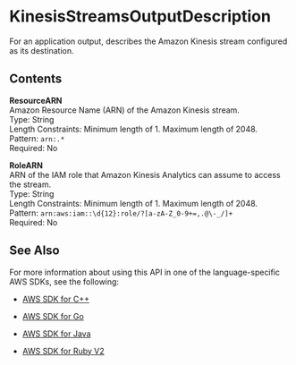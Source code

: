 # KinesisStreamsOutputDescription<a name="API_KinesisStreamsOutputDescription"></a>

 For an application output, describes the Amazon Kinesis stream configured as its destination\. 

## Contents<a name="API_KinesisStreamsOutputDescription_Contents"></a>

 **ResourceARN**   
Amazon Resource Name \(ARN\) of the Amazon Kinesis stream\.  
Type: String  
Length Constraints: Minimum length of 1\. Maximum length of 2048\.  
Pattern: `arn:.*`   
Required: No

 **RoleARN**   
ARN of the IAM role that Amazon Kinesis Analytics can assume to access the stream\.  
Type: String  
Length Constraints: Minimum length of 1\. Maximum length of 2048\.  
Pattern: `arn:aws:iam::\d{12}:role/?[a-zA-Z_0-9+=,.@\-_/]+`   
Required: No

## See Also<a name="API_KinesisStreamsOutputDescription_SeeAlso"></a>

For more information about using this API in one of the language\-specific AWS SDKs, see the following:

+  [AWS SDK for C\+\+](http://docs.aws.amazon.com/goto/SdkForCpp/kinesisanalytics-2015-08-14/KinesisStreamsOutputDescription) 

+  [AWS SDK for Go](http://docs.aws.amazon.com/goto/SdkForGoV1/kinesisanalytics-2015-08-14/KinesisStreamsOutputDescription) 

+  [AWS SDK for Java](http://docs.aws.amazon.com/goto/SdkForJava/kinesisanalytics-2015-08-14/KinesisStreamsOutputDescription) 

+  [AWS SDK for Ruby V2](http://docs.aws.amazon.com/goto/SdkForRubyV2/kinesisanalytics-2015-08-14/KinesisStreamsOutputDescription) 